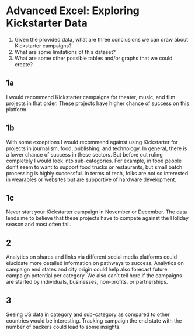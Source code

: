 # Advanced Excel: Exploring Kickstarter Data

1.	Given the provided data, what are three conclusions we can draw about Kickstarter campaigns?
2.	What are some limitations of this dataset?
3.	What are some other possible tables and/or graphs that we could create?

## 1a 
I would recommend Kickstarter campaigns for theater, music, and film projects in that order.  These projects have higher chance of success on this platform.

## 1b
With some exceptions I would recommend against using Kickstarter for projects in journalism, food, publishing, and technology.  In general, there is a lower chance of success in these sectors. But before out ruling completely I would look into sub-categories.  For example, in food people don’t seem to want to support food trucks or restaurants, but small batch processing is highly successful.  In terms of tech, folks are not so interested in wearables or websites but are supportive of hardware development.

## 1c
Never start your Kickstarter campaign in November or December.  The data lends me to believe that these projects have to compete against the Holiday season and most often fail.

## 2
Analytics on shares and links via different social media platforms could elucidate more detailed information on pathways to success.  Analytics on campaign end states and city origin could help also forecast future campaign potential per category.  We also can’t tell here if the campaigns are started by individuals, businesses, non-profits, or partnerships.

## 3
Seeing US data in category and sub-category as compared to other countries would be interesting. Tracking campaign the end state with the number of backers could lead to some insights.
